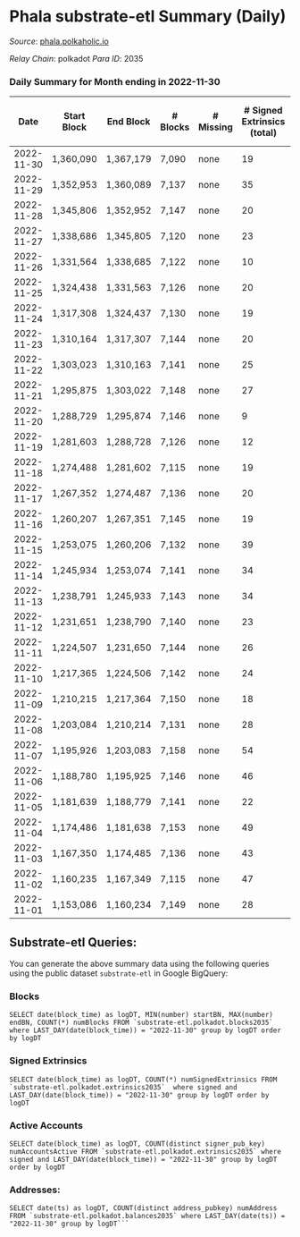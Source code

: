 # Phala substrate-etl Summary (Daily)

_Source_: [phala.polkaholic.io](https://phala.polkaholic.io)

*Relay Chain*: polkadot
*Para ID*: 2035



### Daily Summary for Month ending in 2022-11-30


| Date | Start Block | End Block | # Blocks | # Missing | # Signed Extrinsics (total) | # Active Accounts | # Addresses with Balances | # Events | # Transfers | # XCM Transfers In | # XCM Transfers Out |
| ---- | ----------- | --------- | -------- | --------- | --------------------------- | ----------------- | ------------------------- | -------- | ----------- | ------------------ | ------------------- |
| 2022-11-30 | 1,360,090 | 1,367,179 | 7,090 | none  | 19 | 14 | 2,925 | 14,320 | 5 ($546.31) |   |   |
| 2022-11-29 | 1,352,953 | 1,360,089 | 7,137 | none  | 35 | 16 | 2,923 | 14,506 | 7 ($177.25) | 1 ($151.81) |   |
| 2022-11-28 | 1,345,806 | 1,352,952 | 7,147 | none  | 20 | 10 | 2,918 | 14,472 | 3 ($47.43) | 2 ($1.13) |   |
| 2022-11-27 | 1,338,686 | 1,345,805 | 7,120 | none  | 23 | 15 | 2,917 | 14,401 | 7 ($366.60) |   |   |
| 2022-11-26 | 1,331,564 | 1,338,685 | 7,122 | none  | 10 | 7 | 2,916 | 14,333 | 4 ($315.56) | 1 ($150.08) |   |
| 2022-11-25 | 1,324,438 | 1,331,563 | 7,126 | none  | 20 | 16 |  | 14,393 | 4 ($191.03) |   |   |
| 2022-11-24 | 1,317,308 | 1,324,437 | 7,130 | none  | 19 | 15 | 2,913 | 14,398 | 5 ($342.41) |   |   |
| 2022-11-23 | 1,310,164 | 1,317,307 | 7,144 | none  | 20 | 12 |  | 14,449 | 5 ($387.44) | 3 ($308.53) |   |
| 2022-11-22 | 1,303,023 | 1,310,163 | 7,141 | none  | 25 | 15 | 2,911 | 14,484 | 4 ($1,117.76) | 1 ($0.046) |   |
| 2022-11-21 | 1,295,875 | 1,303,022 | 7,148 | none  | 27 | 13 |  | 14,551 | 2 ($4.47) | 5 ($13.48) |   |
| 2022-11-20 | 1,288,729 | 1,295,874 | 7,146 | none  | 9 | 8 |  | 14,362 | 2 ($174.29) | 1  |   |
| 2022-11-19 | 1,281,603 | 1,288,728 | 7,126 | none  | 12 | 9 |  | 14,358 | 5 ($955.45) | 2 ($156.44) |   |
| 2022-11-18 | 1,274,488 | 1,281,602 | 7,115 | none  | 19 | 14 |  | 14,369 | 5 ($1,295.17) |   |   |
| 2022-11-17 | 1,267,352 | 1,274,487 | 7,136 | none  | 20 | 13 |  | 14,435 | 5 ($658.90) | 3 ($362.53) |   |
| 2022-11-16 | 1,260,207 | 1,267,351 | 7,145 | none  | 19 | 12 |  | 14,461 | 4 ($747.64) | 2 ($0.099) |   |
| 2022-11-15 | 1,253,075 | 1,260,206 | 7,132 | none  | 39 | 20 |  | 14,568 | 17 ($1,741.67) | 1 ($34.46) |   |
| 2022-11-14 | 1,245,934 | 1,253,074 | 7,141 | none  | 34 | 19 |  | 14,615 | 10 ($735.45) | 8 ($70.08) |   |
| 2022-11-13 | 1,238,791 | 1,245,933 | 7,143 | none  | 34 | 14 |  | 14,560 | 13 ($1,088.80) | 2 ($3.53) |   |
| 2022-11-12 | 1,231,651 | 1,238,790 | 7,140 | none  | 23 | 20 | 2,868 | 14,460 | 5 ($134.96) | 2 ($101.98) |   |
| 2022-11-11 | 1,224,507 | 1,231,650 | 7,144 | none  | 26 | 16 |  | 14,529 | 10 ($1,223.20) | 6 ($22.47) |   |
| 2022-11-10 | 1,217,365 | 1,224,506 | 7,142 | none  | 24 | 14 |  | 14,517 | 10 ($2,269.04) | 4 ($1,069.96) |   |
| 2022-11-09 | 1,210,215 | 1,217,364 | 7,150 | none  | 18 | 11 |  | 14,435 | 7 ($299.66) |   |   |
| 2022-11-08 | 1,203,084 | 1,210,214 | 7,131 | none  | 28 | 19 |  | 14,471 | 8 ($3,278.90) |   |   |
| 2022-11-07 | 1,195,926 | 1,203,083 | 7,158 | none  | 54 | 26 |  | 14,706 | 10 ($3,711.09) |   |   |
| 2022-11-06 | 1,188,780 | 1,195,925 | 7,146 | none  | 46 | 27 |  | 14,662 | 15 ($2,798.40) | 7 ($1,179.78) |   |
| 2022-11-05 | 1,181,639 | 1,188,779 | 7,141 | none  | 22 | 16 |  | 14,458 | 8 ($864.70) | 3 ($25.17) |   |
| 2022-11-04 | 1,174,486 | 1,181,638 | 7,153 | none  | 49 | 31 | 2,830 | 14,686 | 24 ($5,248.77) | 2 ($26.11) |   |
| 2022-11-03 | 1,167,350 | 1,174,485 | 7,136 | none  | 43 | 21 |  | 14,609 | 12 ($7,101.03) | 2 ($272.37) |   |
| 2022-11-02 | 1,160,235 | 1,167,349 | 7,115 | none  | 47 | 29 | 2,802 | 14,617 | 13 ($1,976.23) | 3 ($158.59) |   |
| 2022-11-01 | 1,153,086 | 1,160,234 | 7,149 | none  | 28 | 22 | 2,796 | 14,536 | 9 ($2,110.39) | 4 ($665.80) |   |

## Substrate-etl Queries:
You can generate the above summary data using the following queries using the public dataset `substrate-etl` in Google BigQuery:


### Blocks
```
SELECT date(block_time) as logDT, MIN(number) startBN, MAX(number) endBN, COUNT(*) numBlocks FROM `substrate-etl.polkadot.blocks2035`  where LAST_DAY(date(block_time)) = "2022-11-30" group by logDT order by logDT
```


### Signed Extrinsics
```
SELECT date(block_time) as logDT, COUNT(*) numSignedExtrinsics FROM `substrate-etl.polkadot.extrinsics2035`  where signed and LAST_DAY(date(block_time)) = "2022-11-30" group by logDT order by logDT
```


### Active Accounts
```
SELECT date(block_time) as logDT, COUNT(distinct signer_pub_key) numAccountsActive FROM `substrate-etl.polkadot.extrinsics2035` where signed and LAST_DAY(date(block_time)) = "2022-11-30" group by logDT order by logDT
```


### Addresses:
```
SELECT date(ts) as logDT, COUNT(distinct address_pubkey) numAddress FROM `substrate-etl.polkadot.balances2035` where LAST_DAY(date(ts)) = "2022-11-30" group by logDT```


